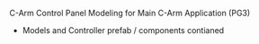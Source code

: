 C-Arm Control Panel Modeling for Main C-Arm Application (PG3)
- Models and Controller prefab / components contianed 
